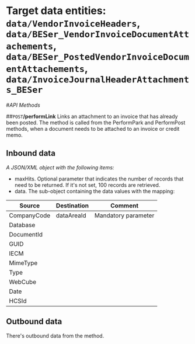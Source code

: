 # Target data entities: `data/VendorInvoiceHeaders`, `data/BESer_VendorInvoiceDocumentAttachements`, `data/BESer_PostedVendorInvoiceDocumentAttachements`, `data/InvoiceJournalHeaderAttachments_BESer`

#_API Methods_

##`POST`**/performLink**
Links an attachment to an invoice that has already been posted. The method is called from the PerformPark and PerformPost methods, when a document needs to be attached to an invoice or credit memo.

## Inbound data

_A JSON/XML object with the following items:_
- maxHits. Optional parameter that indicates the number of records that need to be returned. If it's not set, 100 records are retrieved.
- data. The sub-object containing the data values with the mapping:

| Source | Destination | Comment |
|--|--|--|
| CompanyCode | dataAreaId | Mandatory parameter |
| Database | | |
| DocumentId | | |
| GUID | | |
| IECM | | |
| MimeType | | |
| Type | | |
| WebCube | | |
| Date | | |
| HCSId | | |

## Outbound data
There's outbound data from the method.